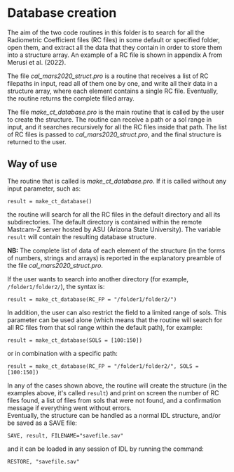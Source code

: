# Database creation

The aim of the two code routines in this folder is to search for all the Radiometric Coefficient files (RC files) in some default or specified folder, open them, and extract all the data that they contain in order to store them into a structure array. An example of a RC file is shown in appendix A from Merusi et al. (2022).

The file <i>cal_mars2020_struct.pro</i> is a routine that receives a list of RC filepaths in input, read all of them one by one, and write all their data in a structure array, where each element contains a single RC file. Eventually, the routine returns the complete filled array.

The file <i>make_ct_database.pro</i> is the main routine that is called by the user to create the structure. The routine can receive a path or a sol range in input, and it searches recursively for all the RC files inside that path. The list of RC files is passed to <i>cal_mars2020_struct.pro</i>, and the final structure is returned to the user.

## Way of use

The routine that is called is <i>make_ct_database.pro</i>. If it is called without any input parameter, such as:<br>

```
result = make_ct_database()
```

the routine will search for all the RC files in the default directory and all its subdirectories. The default directory is contained within the remote Mastcam-Z server hosted by ASU (Arizona State University). The variable <code>result</code> will contain the resulting database structure.

<b>NB:</b> The complete list of data of each element of the structure (in the forms of numbers, strings and arrays) is reported in the explanatory preamble of the file <i>cal_mars2020_struct.pro</i>.

If the user wants to search into another directory (for example, <code>/folder1/folder2/</code>), the syntax is:

```
result = make_ct_database(RC_FP = "/folder1/folder2/")
```

In addition, the user can also restrict the field to a limited range of sols. This parameter can be used alone (which means that the routine will search for all RC files from that sol range within the default path), for example:

```
result = make_ct_database(SOLS = [100:150])
```

or in combination with a specific path:

```
result = make_ct_database(RC_FP = "/folder1/folder2/", SOLS = [100:150])
```

In any of the cases shown above, the routine will create the structure (in the examples above, it's called <code>result</code>) and print on screen the number of RC files found, a list of files from sols that were not found, and a confirmation message if everything went without errors.<br>
Eventually, the structure can be handled as a normal IDL structure, and/or be saved as a SAVE file:

```
SAVE, result, FILENAME="savefile.sav"
```

and it can be loaded in any session of IDL by running the command:

```
RESTORE, "savefile.sav"
```
